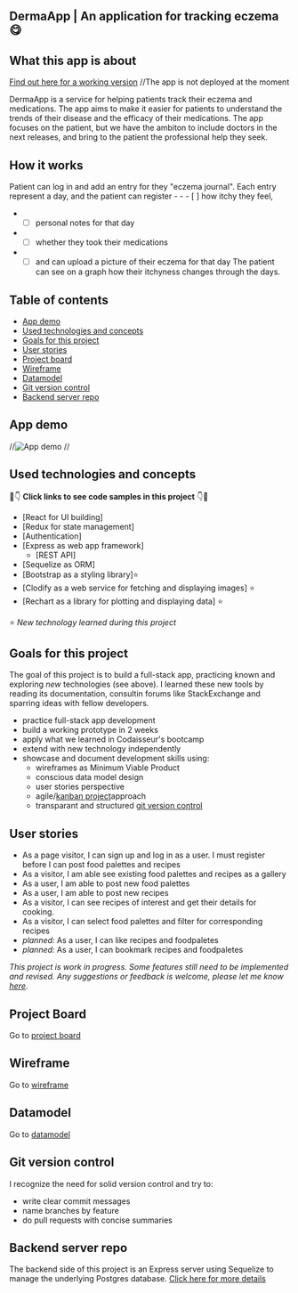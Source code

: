 ## DermaApp | An application for tracking eczema 😋

## What this app is about

[Find out here for a working version](https://XXXX.netlify.app/) //The app is not deployed at the moment

DermaApp is a service for helping patients track their eczema and medications. The app aims to make it easier for patients to understand the trends of their disease and the efficacy of their medications. The app focuses on the patient, but we have the ambiton to include doctors in the next releases, and bring to the patient the professional help they seek.

## How it works

Patient can log in and add an entry for they "eczema journal". Each entry represent a day, and the patient can register -   - - [ ] how itchy they feel,
 - - [ ] personal notes for that day
 - - [ ] whether they took their medications
 - - [ ] and can upload a picture of their eczema for that day
 The patient can see on a graph how their itchyness changes through the days.
 
## Table of contents

- [App demo](#App-demo)
- [Used technologies and concepts](#used-technologies-and-concepts)
- [Goals for this project](#goals-for-this-project)
- [User stories](#user-stories)
- [Project board](#project-board)
- [Wireframe](#wireframe)
- [Datamodel](#datamodel)
- [Git version control](#git-version-control)
- [Backend server repo](#backend-server-repo)

## App demo

//![App demo](https://github.com/tdijkmans/savoristas-front/blob/master/readme-assets/Post-a-palette.gif) //

## Used technologies and concepts

👀👇 **Click links to see code samples in this project** 👇👀

- [React for UI building]
- [Redux for state management]
- [Authentication]
- [Express as web app framework]
  - [REST API]
- [Sequelize as ORM]
- [Bootstrap as a styling library]⭐
- [Clodify as a web service for fetching and displaying images] ⭐
- [Rechart as a library for plotting and displaying data] ⭐

⭐ _New technology learned during this project_

## Goals for this project

The goal of this project is to build a full-stack app, practicing known and exploring _new_ technologies (see above). I learned these new tools by reading its documentation, consultin forums like StackExchange and sparring ideas with fellow developers.

- practice full-stack app development
- build a working prototype in 2 weeks
- apply what we learned in Codaisseur's bootcamp
- extend with new technology independently
- showcase and document development skills using:
  - wireframes as Minimum Viable Product
  - conscious data model design
  - user stories perspective
  - agile/[kanban project](https://github.com/users/simottardi/projects/2)approach
  - transparant and structured [git version control](#git-version-control)

## User stories

- As a page visitor, I can sign up and log in as a user. I must register before I can post food palettes and recipes
- As a visitor, I am able see existing food palettes and recipes as a gallery
- As a user, I am able to post new food palettes
- As a user, I am able to post new recipes
- As a visitor, I can see recipes of interest and get their details for cooking.
- As a visitor, I can select food palettes and filter for corresponding recipes
- _planned:_ As a user, I can like recipes and foodpaletes
- _planned:_ As a user, I can bookmark recipes and foodpaletes

_This project is work in progress. Some features still need to be implemented and revised. Any suggestions or feedback is welcome, please let me know [here](https://www.linkedin.com/in/tdijkmans/)_.

## Project Board

Go to [project board](https://github.com/users/simottardi/projects/2)

## Wireframe

Go to [wireframe](https://wireframepro.mockflow.com/view/M4ae1812fa9242f62896d0111e410f89f1602506846619#/page/70a42434bb04471da2ecb9e7434ee914)

## Datamodel

Go to [datamodel](https://dbdiagram.io/d/5f843fa13a78976d7b774997)

## Git version control

I recognize the need for solid version control and try to:

- write clear commit messages
- name branches by feature
- do pull requests with concise summaries

## Backend server repo

The backend side of this project is an Express server using Sequelize to manage the underlying Postgres database. [Click here for more details](https://github.com/simottardi/derma-app-back)
